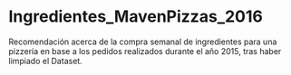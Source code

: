 # Ingredientes_MavenPizzas_2016
Recomendación acerca de la compra semanal de ingredientes para una pizzería en base a los pedidos realizados durante el año 2015, tras haber limpiado el Dataset.

